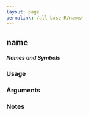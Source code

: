 ```yaml
---
layout: page
permalink: /all-base-R/name/
---
```


## __name__

#### _Names and Symbols_

### Usage

### Arguments

### Notes

